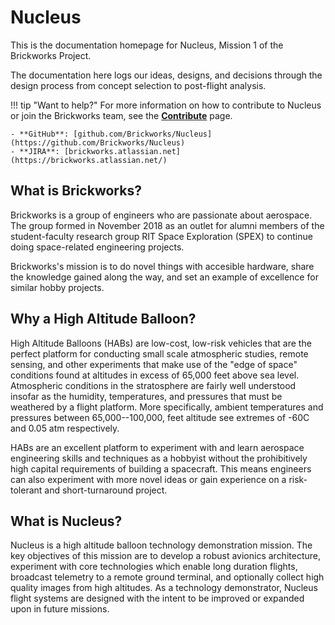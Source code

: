 # Nucleus

This is the documentation homepage for Nucleus, Mission 1 of the Brickworks
Project.

The documentation here logs our ideas, designs, and decisions through the
design process from concept selection to post-flight analysis.

!!! tip "Want to help?"
    For more information on how to contribute to Nucleus or join the
    Brickworks team, see the **[Contribute](contribute.md)** page.

    - **GitHub**: [github.com/Brickworks/Nucleus](https://github.com/Brickworks/Nucleus)
    - **JIRA**: [brickworks.atlassian.net](https://brickworks.atlassian.net/)

## What is Brickworks?

Brickworks is a group of engineers who are passionate about aerospace. The
group formed in November 2018 as an outlet for alumni members of the
student-faculty research group RIT Space Exploration (SPEX) to continue
doing space-related engineering projects.

Brickworks's mission is to do novel things with accesible hardware, share
the knowledge gained along the way, and set an example of excellence for
similar hobby projects.

## Why a High Altitude Balloon?

High Altitude Balloons (HABs) are low-cost, low-risk vehicles that are
the perfect platform for conducting small scale atmospheric studies,
remote sensing, and other experiments that make use of the "edge of
space" conditions found at altitudes in excess of 65,000 feet above sea
level. Atmospheric conditions in the stratosphere are fairly well
understood insofar as the humidity, temperatures, and pressures that
must be weathered by a flight platform. More specifically, ambient
temperatures and pressures between 65,000--100,000, feet altitude see
extremes of -60C and 0.05 atm respectively.

HABs are an excellent platform to experiment with and learn aerospace
engineering skills and techniques as a hobbyist without the prohibitively
high capital requirements of building a spacecraft. This means engineers
can also experiment with more novel ideas or gain experience on a
risk-tolerant and short-turnaround project.

## What is Nucleus?

Nucleus is a high altitude balloon technology demonstration mission.
The key objectives of this mission are to develop a robust avionics
architecture, experiment with core technologies which enable long
duration flights, broadcast telemetry to a remote ground terminal,
and optionally collect high quality images from high altitudes.
As a technology demonstrator, Nucleus flight systems are designed 
with the intent to be improved or expanded upon in future missions.

